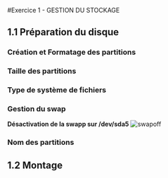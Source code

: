 #Exercice 1 - GESTION DU STOCKAGE

## 1.1 Préparation du disque

### Création et Formatage des partitions
### Taille des partitions
### Type de système de fichiers
### Gestion du swap

__Désactivation de la swapp sur /dev/sda5__
![swapoff](/home/tr3n4rt/quest/checkpoint1/IMAGE_CHECKPOINT)
### Nom des partitions


## 1.2 Montage

